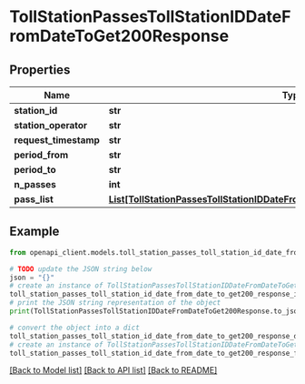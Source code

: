 # TollStationPassesTollStationIDDateFromDateToGet200Response


## Properties

Name | Type | Description | Notes
------------ | ------------- | ------------- | -------------
**station_id** | **str** |  | [optional] 
**station_operator** | **str** |  | [optional] 
**request_timestamp** | **str** |  | [optional] 
**period_from** | **str** |  | [optional] 
**period_to** | **str** |  | [optional] 
**n_passes** | **int** |  | [optional] 
**pass_list** | [**List[TollStationPassesTollStationIDDateFromDateToGet200ResponsePassListInner]**](TollStationPassesTollStationIDDateFromDateToGet200ResponsePassListInner.md) |  | [optional] 

## Example

```python
from openapi_client.models.toll_station_passes_toll_station_id_date_from_date_to_get200_response import TollStationPassesTollStationIDDateFromDateToGet200Response

# TODO update the JSON string below
json = "{}"
# create an instance of TollStationPassesTollStationIDDateFromDateToGet200Response from a JSON string
toll_station_passes_toll_station_id_date_from_date_to_get200_response_instance = TollStationPassesTollStationIDDateFromDateToGet200Response.from_json(json)
# print the JSON string representation of the object
print(TollStationPassesTollStationIDDateFromDateToGet200Response.to_json())

# convert the object into a dict
toll_station_passes_toll_station_id_date_from_date_to_get200_response_dict = toll_station_passes_toll_station_id_date_from_date_to_get200_response_instance.to_dict()
# create an instance of TollStationPassesTollStationIDDateFromDateToGet200Response from a dict
toll_station_passes_toll_station_id_date_from_date_to_get200_response_from_dict = TollStationPassesTollStationIDDateFromDateToGet200Response.from_dict(toll_station_passes_toll_station_id_date_from_date_to_get200_response_dict)
```
[[Back to Model list]](../README.md#documentation-for-models) [[Back to API list]](../README.md#documentation-for-api-endpoints) [[Back to README]](../README.md)


